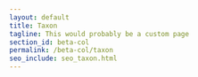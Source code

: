 ```yaml
---
layout: default
title: Taxon
tagline: This would probably be a custom page
section_id: beta-col
permalink: /beta-col/taxon
seo_include: seo_taxon.html
---
```


<div class="row" style="background: white; margin-top: 20px; margin-bottom: 60px">
  <div id="taxon"></div>
</div>
  <script>
      'use strict';

const e = React.createElement;

class PublicTaxon extends React.Component {

    render() {


      return e(
        ColBrowser.Taxon,
        { catalogueKey: '{{ site.react_base.datasetKey }}' , pathToTree: '{{ site.react_base.pathToTree }}', pathToSearch: '{{ site.react_base.pathToSearch }}', pathToDataset: '{{ site.react_base.pathToDataset }}', pathToTaxon: '{{ site.react_base.pathToTaxon }}', auth: '{{ site.react_base.auth }}', pageTitleTemplate: 'COL | __taxon__'}
      );
    }

}

const domContainer = document.querySelector('#taxon');
ReactDOM.render(e(PublicTaxon), domContainer);
</script>
